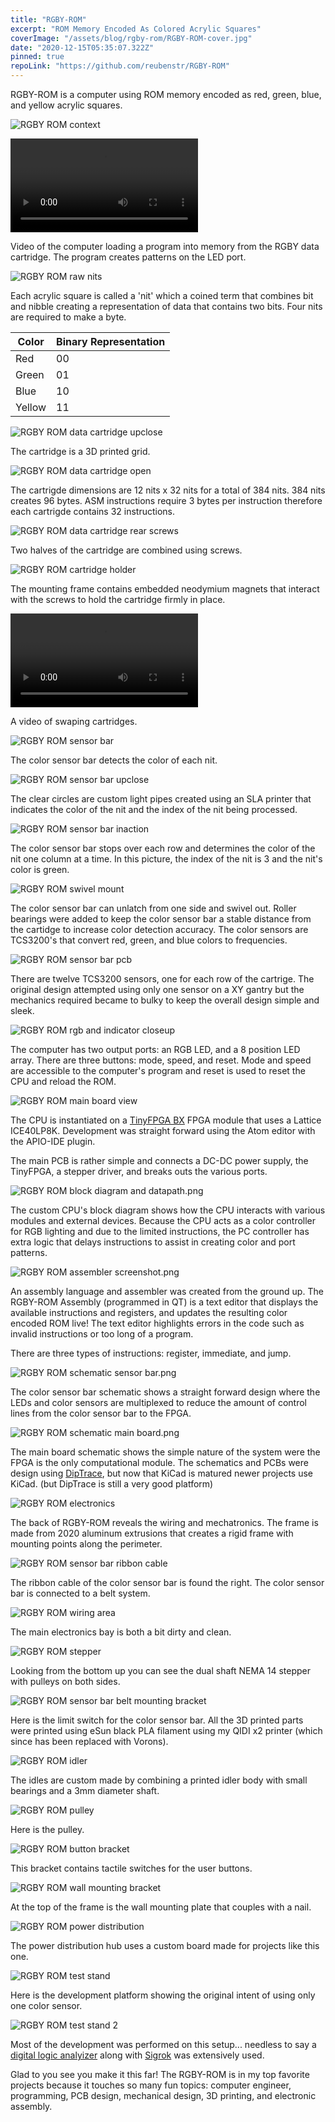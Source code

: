 ```yaml
---
title: "RGBY-ROM"
excerpt: "ROM Memory Encoded As Colored Acrylic Squares"
coverImage: "/assets/blog/rgby-rom/RGBY-ROM-cover.jpg"
date: "2020-12-15T05:35:07.322Z"
pinned: true
repoLink: "https://github.com/reubenstr/RGBY-ROM"
---
```


RGBY-ROM is a computer using ROM memory encoded as red, green, blue, and yellow acrylic squares.

![RGBY ROM context](/assets/blog/rgby-rom/RGBY-ROM-context.jpg)

<!-- ![RGBY ROM side](/assets/blog/rgby-rom/RGBY-ROM-side.jpg) -->

![rgby-rom video](/assets/blog/rgby-rom/videos/RGBY-ROM-demo-video.mp4)

Video of the computer loading a program into memory from the RGBY data cartridge. The program creates patterns on the LED port.

![RGBY ROM raw nits](/assets/blog/rgby-rom/RGBY-ROM-raw-nits.jpg)

Each acrylic square is called a 'nit' which a coined term that combines bit and nibble creating a representation of data that contains two bits. Four nits are required to make a byte.

| Color | Binary Representation |
| ----- | ----- |
| Red   | 00  |
| Green | 01  | 
| Blue  | 10  |
| Yellow  | 11  |


![RGBY ROM data cartridge upclose](/assets/blog/rgby-rom/RGBY-ROM-data-cartridge-upclose.jpg)

The cartridge is a 3D printed grid.

![RGBY ROM data cartridge open](/assets/blog/rgby-rom/RGBY-ROM-data-cartridge-open.jpg)

The cartrigde dimensions are 12 nits x 32 nits for a total of 384 nits. 384 nits creates 96 bytes. ASM instructions require 3 bytes per instruction therefore each cartrigde contains 32 instructions.

![RGBY ROM data cartridge rear screws](/assets/blog/rgby-rom/RGBY-ROM-data-cartridge-rear-screws.jpg)

Two halves of the cartridge are combined using screws.

![RGBY ROM cartridge holder](/assets/blog/rgby-rom/RGBY-ROM-cartridge-holder.jpg)

The mounting frame contains embedded neodymium magnets that interact with the screws to hold the cartridge firmly in place.

![RGBY ROM cartridge swap](/assets/blog/rgby-rom/videos/RGBY-ROM-cartridge-swap.mp4)

A video of swaping cartridges.

![RGBY ROM sensor bar](/assets/blog/rgby-rom/RGBY-ROM-sensor-bar.jpg)

The color sensor bar detects the color of each nit.

![RGBY ROM sensor bar upclose](/assets/blog/rgby-rom/RGBY-ROM-sensor-bar-upclose.jpg)

The clear circles are custom light pipes created using an SLA printer that indicates the color of the nit and the index of the nit being processed.

![RGBY ROM sensor bar inaction](/assets/blog/rgby-rom/RGBY-ROM-sensor-bar-inaction.jpg)

The color sensor bar stops over each row and determines the color of the nit one column at a time. In this picture, the index of the nit is 3 and the nit's color is green.

![RGBY ROM swivel mount](/assets/blog/rgby-rom/RGBY-ROM-swivel-mount.jpg)

The color sensor bar can unlatch from one side and swivel out. Roller bearings were added to keep the color sensor bar a stable distance from the cartidge to increase color detection accuracy. The color sensors are TCS3200's that convert red, green, and blue colors to frequencies.

![RGBY ROM sensor bar pcb](/assets/blog/rgby-rom/RGBY-ROM-sensor-bar-pcb.jpg)

There are twelve TCS3200 sensors, one for each row of the cartrige. The original design attempted using only one sensor on a XY gantry but the mechanics required became to bulky to keep the overall design simple and sleek.

![RGBY ROM rgb and indicator closeup](/assets/blog/rgby-rom/RGBY-ROM-rgb-and-indicator-closeup.jpg)

The computer has two output ports: an RGB LED, and a 8 position LED array. There are three buttons: mode, speed, and reset. Mode and speed are accessible to the computer's program and reset is used to reset the CPU and reload the ROM.

![RGBY ROM main board view](/assets/blog/rgby-rom/RGBY-ROM-main-board-view.jpg)

The CPU is instantiated on a [TinyFPGA BX](https://tinyfpga.com/) FPGA module that uses a Lattice ICE40LP8K. Development was straight forward using the Atom editor with the APIO-IDE plugin.

The main PCB is rather simple and connects a DC-DC power supply, the TinyFPGA, a stepper driver, and breaks outs the various ports.

![RGBY ROM block diagram and datapath.png](/assets/blog/rgby-rom/RGBY-ROM-block-diagram-and-datapath.png)

The custom CPU's block diagram shows how the CPU interacts with various modules and external devices. Because the CPU acts as a color controller for RGB lighting and due to the limited instructions, the PC controller has extra logic that delays instructions to assist in creating color and port patterns.

![RGBY ROM assembler screenshot.png](/assets/blog/rgby-rom/RGBY-ROM-assembler-screenshot.png)

An assembly language and assembler was created from the ground up. The RGBY-ROM Assembly (programmed in QT) is a text editor that displays the available instructions and registers, and updates the resulting color encoded ROM live! The text editor highlights errors in the code such as invalid instructions or too long of a program.

There are three types of instructions: register, immediate, and jump.

![RGBY ROM schematic sensor bar.png](/assets/blog/rgby-rom/RGBY-ROM-schematic-sensor-bar.png)

The color sensor bar schematic shows a straight forward design where the LEDs and color sensors are multiplexed to reduce the amount of control lines from the color sensor bar to the FPGA.

![RGBY ROM schematic main board.png](/assets/blog/rgby-rom/RGBY-ROM-schematic-main-board.png)

The main board schematic shows the simple nature of the system were the FPGA is the only computational module. The schematics and PCBs were design using [DipTrace](https://diptrace.com/), but now that KiCad is matured newer projects use KiCad. (but DipTrace is still a very good platform)

![RGBY ROM electronics](/assets/blog/rgby-rom/RGBY-ROM-electronics.jpg)

The back of RGBY-ROM reveals the wiring and mechatronics. The frame is made from 2020 aluminum extrusions that creates a rigid frame with mounting points along the perimeter.

![RGBY ROM sensor bar ribbon cable](/assets/blog/rgby-rom/RGBY-ROM-sensor-bar-ribbon-cable.jpg)

The ribbon cable of the color sensor bar is found the right. The color sensor bar is connected to a belt system.

![RGBY ROM wiring area](/assets/blog/rgby-rom/RGBY-ROM-wiring-area.jpg)

The main electronics bay is both a bit dirty and clean.

![RGBY ROM stepper](/assets/blog/rgby-rom/RGBY-ROM-stepper.jpg)

Looking from the bottom up you can see the dual shaft NEMA 14 stepper with pulleys on both sides.

![RGBY ROM sensor bar belt mounting bracket](/assets/blog/rgby-rom/RGBY-ROM-sensor-bar-belt-mounting-bracket.jpg)

Here is the limit switch for the color sensor bar. All the 3D printed parts were printed using eSun black PLA filament using my QIDI x2 printer (which since has been replaced with Vorons).

![RGBY ROM idler](/assets/blog/rgby-rom/RGBY-ROM-idler.jpg)

The idles are custom made by combining a printed idler body with small bearings and a 3mm diameter shaft. 

![RGBY ROM pulley](/assets/blog/rgby-rom/RGBY-ROM-pulley.jpg)

Here is the pulley.

![RGBY ROM button bracket](/assets/blog/rgby-rom/RGBY-ROM-button-bracket.jpg)

This bracket contains tactile switches for the user buttons.

![RGBY ROM wall mounting bracket](/assets/blog/rgby-rom/RGBY-ROM-wall-mounting-bracket.jpg)

At the top of the frame is the wall mounting plate that couples with a nail.

![RGBY ROM power distribution](/assets/blog/rgby-rom/RGBY-ROM-power-distribution.jpg)

The power distribution hub uses a custom board made for projects like this one.

![RGBY ROM test stand](/assets/blog/rgby-rom/RGBY-ROM-test-stand.jpg)

Here is the development platform showing the original intent of using only one color sensor.

![RGBY ROM test stand 2](/assets/blog/rgby-rom/RGBY-ROM-test-stand-2.jpg)

Most of the development was performed on this setup... needless to say a [digital logic analyizer](https://www.sparkfun.com/products/18627) along with [Sigrok](https://sigrok.org/wiki/Main_Page) was extensively used.


Glad to you see you make it this far! The RGBY-ROM is in my top favorite projects because it touches so many fun topics: computer engineer, programming, PCB design, mechanical design, 3D printing, and electronic assembly.

